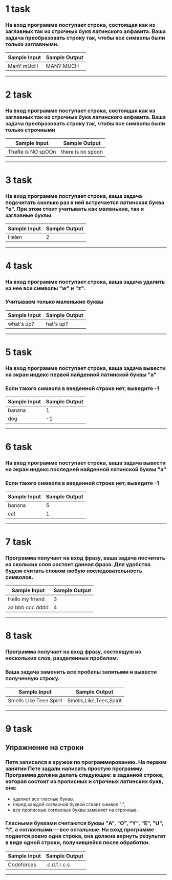 # 1 task
### На вход программе поступает строка, состоящая как из заглавных так из строчных букв латинского алфавита. Ваша задача преобразовать строку так, чтобы все символы были только заглавными.
| Sample Input | Sample Output |
|--------------|---------------|
| ManY mUcH    | MANY MUCH     |
___


# 2 task
### На вход программе поступает строка, состоящая как из заглавных так из строчных букв латинского алфавита. Ваша задача преобразовать строку так, чтобы все символы были только строчными
| Sample Input       | Sample Output      |
|--------------------|--------------------|
| TheRe is NO spOOn  | there is no spoon  |
___


# 3 task
### На вход программе поступает строка, ваша задача подсчитать сколько раз в ней встречается латинская буква "e". При этом стоит учитывать как маленькие, так и заглавные буквы
| Sample Input | Sample Output |
|--------------|---------------|
| Helen        | 2             |
___


# 4 task
### На вход программе поступает строка, ваша задача удалить из нее все символы "w" и "z".

### Учитываем только маленькие буквы
| Sample Input | Sample Output |
|--------------|---------------|
| what's up?   | hat's up?     |
___


# 5 task
### На вход программе поступает строка, ваша задача вывести на экран индекс первой найденной латинской буквы "a"

### Если такого символа в введенной строке нет, выведите -1
| Sample Input | Sample Output |
|--------------|---------------|
| banana       | 1             |
| dog          | -1            |
___


# 6 task
### На вход программе поступает строка, ваша задача вывести на экран индекс последней найденной латинской буквы "a"

### Если такого символа в введенной строке нет, выведите -1
| Sample Input | Sample Output |
|--------------|---------------|
| banana       | 5             |
| cat          | 1             |
___


# 7 task
### Программа получает на вход фразу, ваша задача посчитать из скольких слов состоит данная фраза. Для удобства будем считать словом любую последовательность символов.
| Sample Input     | Sample Output |
|------------------|---------------|
| Hello my friend  | 3             |
| aa bbb ccc dddd  | 4             |
___


# 8 task
### Программа получает на вход фразу, состоящую из нескольких слов, разделенных пробелом.

### Ваша задача заменить все пробелы запятыми и вывести полученную строку.
| Sample Input              | Sample Output            |
|---------------------------|--------------------------|
| Smells Like Teen Spirit   | Smells,Like,Teen,Spirit  |
___


# 9 task
## Упражнение на строки
### Петя записался в кружок по программированию. На первом занятии Пете задали написать простую программу. Программа должна делать следующее: в заданной строке, которая состоит из прописных и строчных латинских букв, она:

* удаляет все гласные буквы,
* перед каждой согласной буквой ставит символ ".",
* все прописные согласные буквы заменяет на строчные.
### Гласными буквами считаются буквы "A", "O", "Y", "E", "U", "I", а согласными — все остальные. На вход программе подается ровно одна строка, она должна вернуть результат в виде одной строки, получившейся после обработки.
| Sample Input | Sample Output |
|--------------|---------------|
| Codeforces   | .c.d.f.r.c.s  |
___

